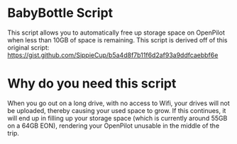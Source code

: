 # BabyBottle Script
This script allows you to automatically free up storage space on OpenPilot when less than 10GB of space is remaining. This script is derived off of this original script: https://gist.github.com/SippieCup/b5a4d8f7b11f6d2af93a9ddfcaebbf6e

# Why do you need this script
When you go out on a long drive, with no access to Wifi, your drives will not be uploaded, thereby causing your used space to grow.  If this continues, it will end up in filling up your storage space (which is currently around 55GB on a 64GB EON), rendering your OpenPilot unusable in the middle of the trip.

